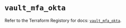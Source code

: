 # `vault_mfa_okta`

Refer to the Terraform Registory for docs: [`vault_mfa_okta`](https://www.terraform.io/docs/providers/vault/r/mfa_okta).
